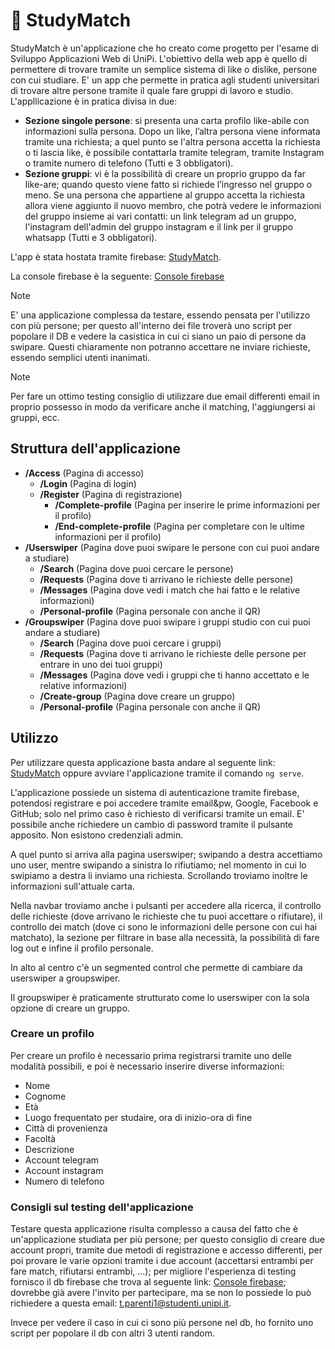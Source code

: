 
# :school: StudyMatch

StudyMatch è un'applicazione che ho creato come progetto per l'esame di Sviluppo Applicazioni Web di UniPi. L'obiettivo della web app è quello di permettere di trovare tramite un semplice sistema di like o dislike, persone con cui studiare. E' un app che permette in pratica agli studenti universitari di trovare altre persone tramite il quale fare gruppi di lavoro e studio. L'appllicazione è in pratica divisa in due:
- **Sezione singole persone**: si presenta una carta profilo like-abile con informazioni sulla persona. Dopo un like, l’altra persona viene informata tramite una richiesta; a quel punto se l'altra persona accetta la richiesta o ti lascia like, è possibile contattarla tramite telegram, tramite Instagram o tramite numero di telefono (Tutti e 3 obbligatori).
- **Sezione gruppi**: vi è la possibilità di creare un proprio gruppo da far like-are; quando questo viene fatto si richiede l’ingresso nel gruppo o meno. Se una persona che appartiene al gruppo accetta la richiesta allora viene aggiunto il nuovo membro, che potrà vedere le informazioni del gruppo insieme ai vari contatti: un link telegram ad un gruppo, l'instagram dell'admin del gruppo instagram e il link per il gruppo whatsapp (Tutti e 3 obbligatori).

L'app è stata hostata tramite firebase: [StudyMatch](https://studymatch-99924.firebaseapp.com/).

La console firebase è la seguente: [Console firebase](https://console.firebase.google.com/u/0/project/studymatch-99924/overview)

> [!NOTE]
> E' una applicazione complessa da testare, essendo pensata per l'utilizzo con più persone; per questo all'interno dei file troverà uno script per popolare il DB e vedere la casistica in cui ci siano un paio di persone da swipare. Questi chiaramente non potranno accettare ne inviare richieste, essendo semplici utenti inanimati.

> [!NOTE]
> Per fare un ottimo testing consiglio di utilizzare due email differenti email in proprio possesso in modo da verificare anche il matching, l'aggiungersi ai gruppi, ecc.

## Struttura dell'applicazione
- **/Access** (Pagina di accesso)
    - **/Login** (Pagina di login)
    - **/Register** (Pagina di registrazione)
        - **/Complete-profile** (Pagina per inserire le prime informazioni per il profilo)
        - **/End-complete-profile** (Pagina per completare con le ultime informazioni per il profilo)
- **/Userswiper** (Pagina dove puoi swipare le persone con cui puoi andare a studiare)
    - **/Search** (Pagina dove puoi cercare le persone)
    - **/Requests** (Pagina dove ti arrivano le richieste delle persone)
    - **/Messages** (Pagina dove vedi i match che hai fatto e le relative informazioni)
    - **/Personal-profile** (Pagina personale con anche il QR)
- **/Groupswiper** (Pagina dove puoi swipare i gruppi studio con cui puoi andare a studiare)
    - **/Search** (Pagina dove puoi cercare i gruppi)
    - **/Requests** (Pagina dove ti arrivano le richieste delle persone per entrare in uno dei tuoi gruppi)
    - **/Messages** (Pagina dove vedi i gruppi che ti hanno accettato e le relative informazioni)
    - **/Create-group** (Pagina dove creare un gruppo)
    - **/Personal-profile** (Pagina personale con anche il QR)


## Utilizzo
Per utilizzare questa applicazione basta andare al seguente link: [StudyMatch](https://studymatch-99924.firebaseapp.com/) oppure avviare l'applicazione tramite il comando `ng serve`. 

L'applicazione possiede un sistema di autenticazione tramite firebase, potendosi registrare e poi accedere tramite email&pw, Google, Facebook e GitHub; solo nel primo caso è richiesto di verificarsi tramite un email. E' possibile anche richiedere un cambio di password tramite il pulsante apposito. Non esistono credenziali admin.

A quel punto si arriva alla pagina userswiper; swipando a destra accettiamo uno user, mentre swipando a sinistra lo rifiutiamo; nel momento in cui lo swipiamo a destra li inviamo una richiesta. Scrollando troviamo inoltre le informazioni sull'attuale carta.

Nella navbar troviamo anche i pulsanti per accedere alla ricerca, il controllo delle richieste (dove arrivano le richieste che tu puoi accettare o rifiutare), il controllo dei match (dove ci sono le informazioni delle persone con cui hai matchato), la sezione per filtrare in base alla necessità, la possibilità di fare log out e infine il profilo personale.

In alto al centro c'è un segmented control che permette di cambiare da userswiper a groupswiper.

Il groupswiper è praticamente strutturato come lo userswiper con la sola opzione di creare un gruppo.
### Creare un profilo
Per creare un profilo è necessario prima registrarsi tramite uno delle modalità possibili, e poi è necessario inserire diverse informazioni:
- Nome
- Cognome
- Età
- Luogo frequentato per studaire, ora di inizio-ora di fine
- Città di provenienza
- Facoltà 
- Descrizione
- Account telegram
- Account instagram
- Numero di telefono

### Consigli sul testing dell'applicazione
Testare questa applicazione risulta complesso a causa del fatto che è un'applicazione studiata per più persone; per questo consiglio di creare due account propri, tramite due metodi di registrazione e accesso differenti, per poi provare le varie opzioni tramite i due account (accettarsi entrambi per fare match, rifiutarsi entrambi, ...); per migliore l'esperienza di testing fornisco il db firebase che trova al seguente link: [Console firebase](https://console.firebase.google.com/u/0/project/studymatch-99924/overview); dovrebbe già avere l'invito per partecipare, ma se non lo possiede lo può richiedere a questa email: t.parenti1@studenti.unipi.it.

Invece per vedere il caso in cui ci sono più persone nel db, ho fornito uno script per popolare il db con altri 3 utenti random. 
